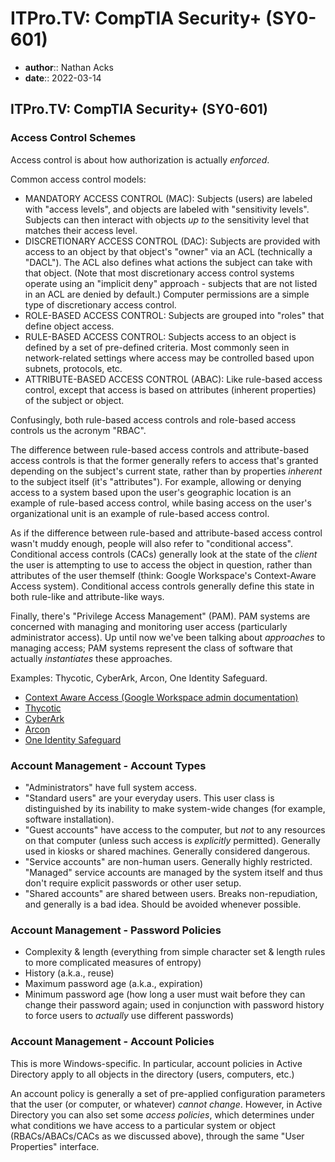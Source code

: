 # ITPro.TV: CompTIA Security+ (SY0-601)

* **author**:: Nathan Acks  
* **date**:: 2022-03-14

## ITPro.TV: CompTIA Security+ (SY0-601)

### Access Control Schemes

Access control is about how authorization is actually *enforced*.

Common access control models:

* MANDATORY ACCESS CONTROL (MAC): Subjects (users) are labeled with "access levels", and objects are labeled with "sensitivity levels". Subjects can then interact with objects *up to* the sensitivity level that matches their access level.
* DISCRETIONARY ACCESS CONTROL (DAC): Subjects are provided with access to an object by that object's "owner" via an ACL (technically a "DACL"). The ACL also defines what actions the subject can take with that object. (Note that most discretionary access control systems operate using an "implicit deny" approach - subjects that are not listed in an ACL are denied by default.) Computer permissions are a simple type of discretionary access control.
* ROLE-BASED ACCESS CONTROL: Subjects are grouped into "roles" that define object access.
* RULE-BASED ACCESS CONTROL: Subjects access to an object is defined by a set of pre-defined criteria. Most commonly seen in network-related settings where access may be controlled based upon subnets, protocols, etc.
* ATTRIBUTE-BASED ACCESS CONTROL (ABAC): Like rule-based access control, except that access is based on attributes (inherent properties) of the subject or object.

Confusingly, both rule-based access controls and role-based access controls us the acronym "RBAC".

The difference between rule-based access controls and attribute-based access controls is that the former generally refers to access that's granted depending on the subject's current state, rather than by properties *inherent* to the subject itself (it's "attributes"). For example, allowing or denying access to a system based upon the user's geographic location is an example of rule-based access control, while basing access on the user's organizational unit is an example of rule-based access control.

As if the difference between rule-based and attribute-based access control wasn't muddy enough, people will also refer to "conditional access". Conditional access controls (CACs) generally look at the state of the *client* the user is attempting to use to access the object in question, rather than attributes of the user themself (think: Google Workspace's Context-Aware Access system). Conditional access controls generally define this state in both rule-like and attribute-like ways.

Finally, there's "Privilege Access Management" (PAM). PAM systems are concerned with managing and monitoring user access (particularly administrator access). Up until now we've been talking about *approaches* to managing access; PAM systems represent the class of software that actually *instantiates* these approaches.

Examples: Thycotic, CyberArk, Arcon, One Identity Safeguard.

* [Context Aware Access (Google Workspace admin documentation)](https://support.google.com/a/answer/9275380)
* [Thycotic](https://thycotic.com/)
* [CyberArk](https://www.cyberark.com/)
* [Arcon](https://arconnet.com/)
* [One Identity Safeguard](https://www.oneidentity.com/one-identity-safeguard/)

### Account Management - Account Types

* "Administrators" have full system access.
* "Standard users" are your everyday users. This user class is distinguished by its inability to make system-wide changes (for example, software installation).
* "Guest accounts" have access to the computer, but *not* to any resources on that computer (unless such access is *explicitly* permitted). Generally used in kiosks or shared machines. Generally considered dangerous.
* "Service accounts" are non-human users. Generally highly restricted. "Managed" service accounts are managed by the system itself and thus don't require explicit passwords or other user setup.
* "Shared accounts" are shared between users. Breaks non-repudiation, and generally is a bad idea. Should be avoided whenever possible.

### Account Management - Password Policies

* Complexity & length (everything from simple character set & length rules to more complicated measures of entropy)
* History (a.k.a., reuse)
* Maximum password age (a.k.a., expiration)
* Minimum password age (how long a user must wait before they can change their password again; used in conjunction with password history to force users to *actually* use different passwords)

### Account Management - Account Policies

This is more Windows-specific. In particular, account policies in Active Directory apply to all objects in the directory (users, computers, etc.)

An account policy is generally a set of pre-applied configuration parameters that the user (or computer, or whatever) *cannot change*. However, in Active Directory you can also set some *access policies*, which determines under what conditions we have access to a particular system or object (RBACs/ABACs/CACs as we discussed above), through the same "User Properties" interface.
